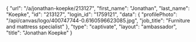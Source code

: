 {
    "url": "\/a\/jonathan-koepke\/213127",
    "first_name": "Jonathan",
    "last_name": "Koepke",
    "id": "213127",
    "login_id": "1759121",
    "data": {
        "profilePhoto": "\/api\/canvas\/logo\/400747744-0.6160596623085.jpg",
        "job_title": "Furniture and mattress specialist"
    },
    "type": "captivate",
    "layout": "ambassador",
    "title": "Jonathan Koepke"
}